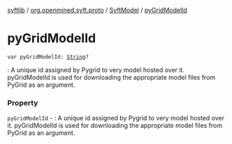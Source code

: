 [syftlib](../../index.md) / [org.openmined.syft.proto](../index.md) / [SyftModel](index.md) / [pyGridModelId](./py-grid-model-id.md)

# pyGridModelId

`var pyGridModelId: `[`String`](https://kotlinlang.org/api/latest/jvm/stdlib/kotlin/-string/index.html)`?`

: A unique id assigned by Pygrid to very model hosted over it. pyGridModelId is used for downloading the appropriate model files from PyGrid as an argument.

### Property

`pyGridModelId` - : A unique id assigned by Pygrid to very model hosted over it. pyGridModelId is used for downloading the appropriate model files from PyGrid as an argument.